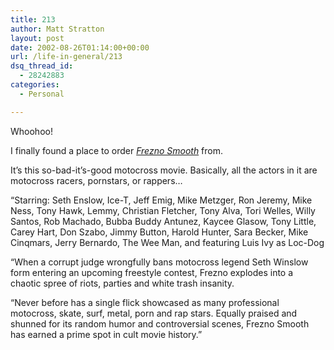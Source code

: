```yaml
---
title: 213
author: Matt Stratton
layout: post
date: 2002-08-26T01:14:00+00:00
url: /life-in-general/213
dsq_thread_id:
  - 28242883
categories:
  - Personal

---
```

Whoohoo!

I finally found a place to order _[Frezno Smooth][1]_ from.

It&#8217;s this so-bad-it&#8217;s-good motocross movie. Basically, all the actors in it are motocross racers, pornstars, or rappers&#8230;

&#8220;Starring: Seth Enslow, Ice-T, Jeff Emig, Mike Metzger, Ron Jeremy, Mike Ness, Tony Hawk, Lemmy, Christian Fletcher, Tony Alva, Tori Welles, Willy Santos, Rob Machado, Bubba Buddy Antunez, Kaycee Glasow, Tony Little, Carey Hart, Don Szabo, Jimmy Button, Harold Hunter, Sara Becker, Mike Cinqmars, Jerry Bernardo, The Wee Man, and featuring Luis Ivy as Loc-Dog

&#8220;When a corrupt judge wrongfully bans motocross legend Seth Winslow form entering an upcoming freestyle contest, Frezno explodes into a chaotic spree of riots, parties and white trash insanity.

&#8220;Never before has a single flick showcased as many professional motocross, skate, surf, metal, porn and rap stars. Equally praised and shunned for its random humor and controversial scenes, Frezno Smooth has earned a prime spot in cult movie history.&#8221;

 [1]: http://www.videoxsports.com/freznosmooth.html